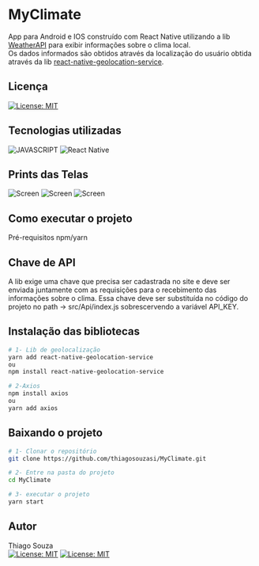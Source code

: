 # MyClimate

App para Android e IOS construído com React Native utilizando a lib [WeatherAPI](https://www.weatherapi.com/) para exibir informações sobre o clima local. <br>
Os dados informados são obtidos através da localização do usuário obtida através da lib [
react-native-geolocation-service](https://github.com/Agontuk/react-native-geolocation-service).

## Licença

[![License: MIT](https://img.shields.io/badge/License-MIT-yellow.svg)](https://opensource.org/licenses/MIT)

## Tecnologias utilizadas

![JAVASCRIPT](https://img.shields.io/badge/JavaScript-323330?style=for-the-badge&logo=javascript&logoColor=F7DF1E)
![React Native](https://img.shields.io/badge/React_Native-20232A?style=for-the-badge&logo=react&logoColor=61DAFB)

## Prints das Telas
![Screen](src/Assets/Chuva.png)
![Screen](src/Assets/Nublado.png)
![Screen](src/Assets/Sol.png)


## Como executar o projeto
Pré-requisitos npm/yarn

## Chave de API
A lib exige uma chave que precisa ser cadastrada no site e deve ser enviada juntamente com as requisições para o recebimento das informações sobre o clima. Essa chave deve ser substituída no código do projeto no path -> src/Api/index.js sobrescervendo a variável API_KEY.

## Instalação das bibliotecas

```bash 
# 1- Lib de geolocalização
yarn add react-native-geolocation-service 
ou
npm install react-native-geolocation-service

# 2-Axios
npm install axios
ou
yarn add axios


```
## Baixando o projeto 
```bash
# 1- Clonar o repositório
git clone https://github.com/thiagosouzasi/MyClimate.git

# 2- Entre na pasta do projeto
cd MyClimate

# 3- executar o projeto
yarn start

```



## Autor
Thiago Souza <br>
[![License: MIT](https://img.shields.io/badge/LinkedIn-0077B5?style=for-the-badge&logo=linkedin&logoColor=white)](https://www.linkedin.com/in/thiago-ramos-de-souza-42804ab1/)
[![License: MIT](https://img.shields.io/badge/Instagram-E4405F?style=for-the-badge&logo=instagram&logoColor=white)](https://www.instagram.com/prof_thiago_souza/)